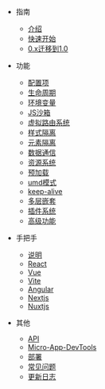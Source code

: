 - 指南
  - [介绍](/)
  - [快速开始](zh-cn/start)
  - [0.x迁移到1.0](zh-cn/transfer)

- 功能
  - [配置项](zh-cn/configure)
  - [生命周期](zh-cn/life-cycles)
  - [环境变量](zh-cn/env)
  - [JS沙箱](zh-cn/sandbox)
  - [虚拟路由系统](zh-cn/router)
  - [样式隔离](zh-cn/scopecss)
  - [元素隔离](zh-cn/dom-scope)
  - [数据通信](zh-cn/data)
  - [资源系统](zh-cn/static-source)
  - [预加载](zh-cn/prefetch)
  - [umd模式](zh-cn/umd)
  - [keep-alive](zh-cn/keep-alive)
  - [多层嵌套](zh-cn/nest)
  - [插件系统](zh-cn/plugins)
  - [高级功能](zh-cn/advanced)

- 手把手
  - [说明](zh-cn/framework/introduce)
  - [React](zh-cn/framework/react)
  - [Vue](zh-cn/framework/vue)
  - [Vite](zh-cn/framework/vite)
  - [Angular](zh-cn/framework/angular)
  - [Nextjs](zh-cn/framework/nextjs)
  - [Nuxtjs](zh-cn/framework/nuxtjs)

- 其他
  - [API](zh-cn/api)
  - [Micro-App-DevTools](zh-cn/micro-app-devtools)
  - [部署](zh-cn/deploy)
  - [常见问题](zh-cn/questions)
  - [更新日志](zh-cn/changelog)
